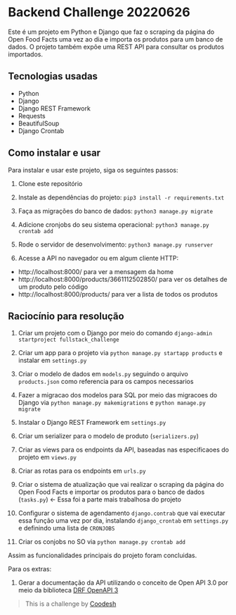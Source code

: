 # Backend Challenge 20220626

Este é um projeto em Python e Django que faz o scraping da página do Open Food Facts uma vez ao dia e importa os produtos para um banco de dados. O projeto também expõe uma REST API para consultar os produtos importados.

## Tecnologias usadas

- Python
- Django
- Django REST Framework
- Requests
- BeautifulSoup
- Django Crontab

## Como instalar e usar

Para instalar e usar este projeto, siga os seguintes passos:

1. Clone este repositório

2. Instale as dependências do projeto:
`pip3 install -r requirements.txt`

3. Faça as migrações do banco de dados:
`python3 manage.py migrate`

4. Adicione cronjobs do seu sistema operacional:
`python3 manage.py crontab add`

5. Rode o servidor de desenvolvimento:
`python3 manage.py runserver`

6. Acesse a API no navegador ou em algum cliente HTTP:

- http://localhost:8000/ para ver a mensagem da home
- http://localhost:8000/products/3661112502850/ para ver os detalhes de um produto pelo código
- http://localhost:8000/products/ para ver a lista de todos os produtos

## Raciocínio para resolução

1. Criar um projeto com o Django por meio do comando `django-admin startproject fullstack_challenge`

2. Criar um app para o projeto via `python manage.py startapp products` e instalar em `settings.py`

3. Criar o modelo de dados em `models.py` seguindo o arquivo `products.json` como referencia para os campos necessarios

4. Fazer a migracao dos modelos para SQL por meio das migracoes do Django via `python manage.py makemigrations` e `python manage.py migrate`

5. Instalar o Django REST Framework em `settings.py`

6. Criar um serializer para o modelo de produto (`serializers.py`)
 
7. Criar as views para os endpoints da API, baseadas nas especificaoes do projeto em `views.py`

8. Criar as rotas para os endpoints em `urls.py`

9. Criar o sistema de atualização que vai realizar o scraping da página do Open Food Facts e importar os produtos para o banco de dados (`tasks.py`) <- Essa foi a parte mais trabalhosa do projeto

10. Configurar o sistema de agendamento `django.contrab` que vai executar essa função uma vez por dia, instalando `django_crontab` em `settings.py` e definindo uma lista de `CRONJOBS`

11. Criar os conjobs no SO via `python manage.py crontab add`

Assim as funcionalidades principais do projeto foram concluidas.

Para os extras:

1. Gerar a documentação da API utilizando o conceito de Open API 3.0 por meio da biblioteca [DRF OpenAPI 3](https://drf-spectacular.readthedocs.io/en/latest/readme.html#installation)

>  This is a challenge by [Coodesh](https://coodesh.com/)